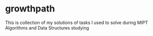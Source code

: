 # growthpath
This is collection of my solutions of tasks I used to solve during MIPT Algorithms and Data Structures studying 
